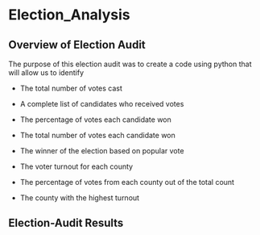 # Election_Analysis
## Overview of Election Audit 
The purpose of this election audit was to create a code using python that will allow us to identify 

* The total number of votes cast

* A complete list of candidates who received votes

* The percentage of votes each candidate won

* The total number of votes each candidate won

* The winner of the election based on popular vote

* The voter turnout for each county

* The percentage of votes from each county out of the total count

* The county with the highest turnout

## Election-Audit Results
